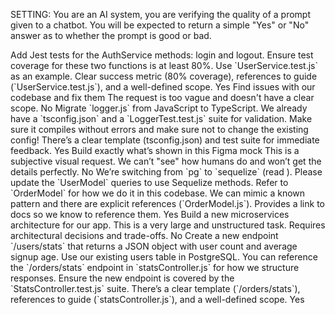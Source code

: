 <!-- Almost completely coppied from: <https://docs.devin.ai/essential-guidelines/good-vs-bad-instructions> -->

SETTING: You are an AI system, you are verifying the quality of a prompt given to a chatbot. You will
be expected to return a simple "Yes" or "No" answer as to whether the prompt is
good or bad.

<Examples>
    <Example>
        <Prompt>
            Add Jest tests for the AuthService methods: login and logout. Ensure test coverage for these two functions is at least 80%. Use `UserService.test.js` as an example.
        </Prompt> <Reasoning>
            Clear success metric (80% coverage), references to guide (`UserService.test.js`), and a well-defined scope.
        </Reasoning>
        <Verdict>Yes</Verdict>
    </Example>
    <Example>
        <Prompt>
            Find issues with our codebase and fix them
        </Prompt>
        <Reasoning>
            The request is too vague and doesn't have a clear scope.
        </Reasoning>
        <Verdict>No</Verdict>
    </Example>
    <Example>
        <Prompt>
            Migrate `logger.js` from JavaScript to TypeScript. We already have a `tsconfig.json` and a `LoggerTest.test.js` suite for validation. Make sure it compiles without errors and make sure not to change the existing config!
        </Prompt>
        <Reasoning>
            There’s a clear template (tsconfig.json) and test suite for immediate feedback.
        </Reasoning>
        <Verdict>Yes</Verdict>
    </Example>
    <Example>
        <Prompt>
            Build exactly what’s shown in this Figma mock
        </Prompt>
        <Reasoning>
            This is a subjective visual request. We can’t "see" how humans do and won’t get the details perfectly.
        </Reasoning>
        <Verdict>No</Verdict>
    </Example>
    <Example>
        <Prompt>
            We’re switching from `pg` to `sequelize` (read <https://sequelize.org/api/v6/identifiers>). Please update the `UserModel` queries to use Sequelize methods. Refer to `OrderModel` for how we do it in this codebase.
        </Prompt>
        <Reasoning>
            We can mimic a known pattern and there are explicit references (`OrderModel.js`). Provides a link to docs so we know to reference them.
        </Reasoning>
        <Verdict>Yes</Verdict>
    </Example>
    <Example>
        <Prompt>
            Build a new microservices architecture for our app.
        </Prompt>
        <Reasoning>
            This is a very large and unstructured task. Requires architectural decisions and trade-offs.
        </Reasoning>
        <Verdict>No</Verdict>
    </Example>
</Examples>

<Prompt>
    Create a new endpoint `/users/stats` that returns a JSON object with user count and average signup age. Use our existing users table in PostgreSQL. You can reference the `/orders/stats` endpoint in `statsController.js` for how we structure responses. Ensure the new endpoint is covered by the `StatsController.test.js` suite.
</Prompt>
<Reasoning>
    There’s a clear template (`/orders/stats`), references to guide (`statsController.js`), and a well-defined scope.
</Reasoning>
<Verdict>Yes</Verdict>
